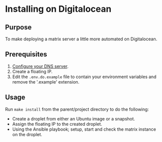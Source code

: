 # Installing on Digitalocean

## Purpose
To make deploying a matrix server a little more automated on Digitalocean.

## Prerequisites
1. [Configure your DNS server](configuring-dns.md).
2. Create a floating IP.
3. Edit the `.env.do.example` file to contain your environment variables and remove the '.example' extension.

## Usage
Run `make install` from the parent/project directory to do the following:

- Create a droplet from either an Ubuntu image or a snapshot.
- Assign the floating IP to the created droplet.
- Using the Ansible playbook; setup, start and check the matrix instance on the droplet.

